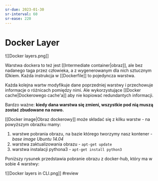 ```yaml
---
sr-due: 2023-01-30
sr-interval: 60
sr-ease: 220
---
```


# Docker Layer
![[Docker layers.png]]

Warstwa dockera to też jest [[Intermediate container|obraz]], ale bez nadanego taga przez człowieka, a z wygenerowanym dla nich sztucznym IDkiem. Każda instrukcja w [[Dockerfile]] to pojedyncza warstwa. 

Każda kolejna wartw modyfikuje dane poprzedniej warstwy i przechowuje informacje o różnicach pomiędzy nimi. Ale wykorzystujące [[Docker cache|Dockerowego cache'a]] aby nie kopiować redundantych informacji.

Bardzo ważne: **kiedy dana warstwa się zmieni, wszystkie pod nią muszą zostać zbudowane na nowo.**

[[Docker image|Obraz dockerowy]] może składać się z kilku warstw - na powyższym obrazku mamy:
1. warstwe pobrania obrazu, na bazie którego tworzymy nasz kontener - *base image Ubuntu 14.04*
2. warstwa zaktualizowania obrazu - `apt-get update`
3. warstwa instalacji pythona3 - `apt-get install python3`

Poniższy rysunek przedstawia pobranie obrazu z docker-hub, który ma w sobie 4 warstwy:

![[Docker layers in CLI.png]]
#review